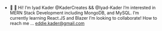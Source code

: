 - 👋 👋 Hi! I’m Iyad Kader @KaderCreates && @Iyad-Kader
I’m interested in MERN Stack Development including MongoDB, and MySQL.
I’m currently learning React.JS and Blazer
I’m looking to collaborate!
How to reach me ... eddie.kader@gmail.com

<!---
Iyad-Kader/Iyad-Kader is a ✨ special ✨ repository because its `README.md` (this file) appears on your GitHub profile.
You can click the Preview link to take a look at your changes.
--->
